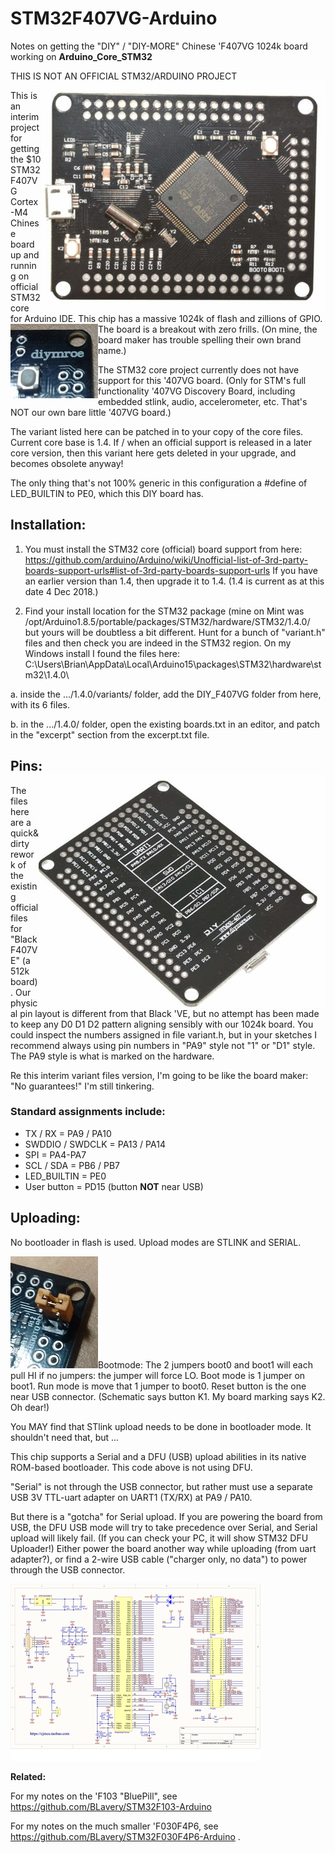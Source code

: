 # STM32F407VG-Arduino
Notes on getting the "DIY" / "DIY-MORE" Chinese 'F407VG 1024k board working on __Arduino_Core_STM32__

THIS IS NOT AN OFFICIAL STM32/ARDUINO PROJECT <img align="right" src="images/ss5.png">

This is an interim project for getting the $10 STM32F407VG Cortex-M4 Chinese board up and running on official STM32 core for Arduino IDE. This chip has a massive 1024k of flash and zillions of GPIO. <img align="left" src="images/j67.jpg">The board is a breakout with zero frills. (On mine, the board maker has trouble spelling their own brand name.)

The STM32 core project currently does not have support for this '407VG board. (Only for STM's full functionality '407VG Discovery Board, including embedded stlink, audio, accelerometer, etc. That's NOT our own bare little '407VG board.) 

The variant listed here can be patched in to your copy of the core files. Current core base is 1.4.  If / when an official support is released in a later core version, then this variant here gets deleted in your upgrade, and becomes obsolete anyway!

The only thing that's not 100% generic in this configuration a #define of LED_BUILTIN to PE0, which this DIY board has.

## Installation:

1. You must install the STM32 core (official) board support from here:
   https://github.com/arduino/Arduino/wiki/Unofficial-list-of-3rd-party-boards-support-urls#list-of-3rd-party-boards-support-urls
   If you have an earlier version than 1.4, then upgrade it to 1.4.  (1.4 is current as at this date 4 Dec 2018.)

2. Find your install location for the STM32 package (mine on Mint was /opt/Arduino1.8.5/portable/packages/STM32/hardware/STM32/1.4.0/
but yours will be doubtless a bit different. Hunt for a bunch of "variant.h" files and then check
you are indeed in the STM32 region. On my Windows install I found the files here:  C:\Users\Brian\AppData\Local\Arduino15\packages\STM32\hardware\stm32\1.4.0\

a. inside the .../1.4.0/variants/ folder, add the DIY_F407VG folder from here, with its 6 files. 

b. in the .../1.4.0/ folder, open the existing boards.txt in an editor, and patch in the "excerpt" section from the excerpt.txt file.

## Pins:<img align="right" src="images/ss7.png">

The files here are a quick&dirty rework of the existing official files for "Black F407VE" (a 512k board). Our physical pin layout is different from that Black 'VE, but no attempt has been made to keep any D0 D1 D2 pattern aligning sensibly with our 1024k board. You could inspect the numbers assigned in file variant.h, but in your sketches I recommend always using pin numbers in "PA9" style not "1" or "D1" style. The PA9 style is what is marked on the hardware.

Re this interim variant files version, I'm going to be like the board maker: "No guarantees!" I'm still tinkering.

### Standard assignments include:
 - TX / RX = PA9 / PA10
 - SWDDIO / SWDCLK = PA13 / PA14
 - SPI = PA4-PA7
 - SCL / SDA = PB6 / PB7
 - LED_BUILTIN = PE0
 - User button = PD15 (button __NOT__ near USB)
 
 ## Uploading:
 
No bootloader in flash is used.  Upload modes are STLINK and SERIAL. 

<img src="images/IMG_20181205_160414789a.jpg">Bootmode: The 2 jumpers boot0 and boot1 will each pull HI if no jumpers: the jumper will force LO. Boot mode is 1 jumper on boot1. Run mode is move that 1 jumper to boot0. Reset button is the one near USB connector. (Schematic says button K1. My board marking says K2. Oh dear!)

You MAY find that STlink upload needs to be done in bootloader mode. It shouldn't need that, but ...

This chip supports a Serial and a DFU (USB) upload abilities in its native ROM-based bootloader. This code above is not using DFU. 

"Serial" is not through the USB connector, but rather must use a separate USB 3V TTL-uart adapter on UART1 (TX/RX) at PA9 / PA10. 

But there is a "gotcha" for Serial upload. If you are powering the board from USB, the DFU USB mode will try to take precedence over Serial, and Serial upload will likely fail. (If you can check your PC, it will show STM32 DFU Uploader!) Either power the board another way while uploading (from uart adapter?), or find a 2-wire USB cable ("charger only, no data") to power through the USB connector.

 [<img  src="images/DIY-More-STM32F407VGT6s.png">](images/DIY-More-STM32F407VGT6.png)
 
 
 
 __Related:__

For my notes on the 'F103 "BluePill", see https://github.com/BLavery/STM32F103-Arduino

For my notes on the much smaller 'F030F4P6, see https://github.com/BLavery/STM32F030F4P6-Arduino .


